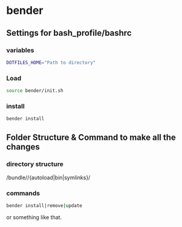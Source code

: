 bender
======

## Settings for bash_profile/bashrc

### variables

``` bash
DOTFILES_HOME="Path to directory"
``` 

### Load

``` bash
source bender/init.sh
```

### install

``` bash
bender install
```

## Folder Structure & Command to make all the changes

### directory structure
<directory>/bundle/<project>/{autoload|bin|symlinks}/

### commands
``` bash
bender install|remove|update
```

or something like that.
